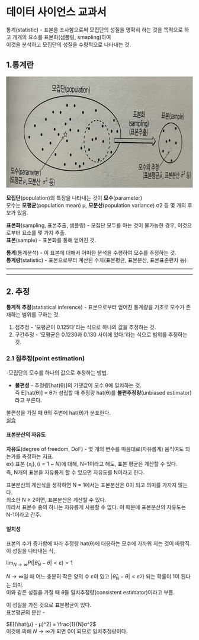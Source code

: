 # 데이터 사이언스 교과서

통계(statistic) - 표본을 조사함으로써 모집단의 성질을 명확히 하는 것을 목적으로 하고 개개의 요소를 표본화(샘플링, smapling)하여  
    이것을 분석하고 모집단의 성질을 수량적으로 나타내는 것.

## 1.통계란
<img src="./images/a.jpg" width=700 height=300>

**모집단**(population)의 특징을 나타내는 것이 **모수**(parameter)  
모수는 **모평균**(population mean) μ, **모분산**(population variance) σ2 등 몇 개의 후보가 있음.  

**표본화**(sampling, 표본추출, 샘플링) - 모집단 모두를 아는 것이 불가능한 경우, 이것으로부터 요소를 몇 가지 추출.  
**표본**(sample) - 표본화를 통해 얻어진 것.

**통계**(통계분석) - 이 표본에 대해서 어떠한 분석을 수행하여 모수를 추정하는 것.  
**통계량**(statistic) - 표본으로부터 계산된 수치(표본평균, 표본분산, 표본표준편차 등)

---
---
## 2. 추정
**통계적 추정**(statistical inference) - 표본으로부터 얻어진 통계량을 기초로 모수가 존재하는 범위를 구하는 것.  
1. 점추정 - '모평균이 0.125다'라는 식으로 하나의 값을 추정하는 것.
2. 구간추정 - '모평균은 0.1230과 0.130 사이에 있다.'라는 식으로 범위를 추정하는 것.

### 2.1 점추정(point estimation)
-모집단의 모수를 하나의 값으로 추정하는 방법.

- **불편성** - 추정량[hat(θ)]의 기댓값이 모수 θ에 일치하는 것.  
즉 E[hat(θ)] = θ가 성립할 때 추정량 hat(θ)를 **불편추정량**(unbiased estimator)라고 부른다.  

불편성을 가질 때 θ의 주변에 hat(θ)가 분포한다.  
[실습]()

#### **표본분산의 자유도**  
**자유도**(degree of freedom, DoF) - 몇 개의 변수를 마음대로(자유롭게) 움직여도 되는가를 측정하는 지표.   
ex) 표본 $\{x_i\}, (i = 1$ ~ $N)$에 대해, N=1이라고 해도, 표본 평균은 계산할 수 있다.  
즉, N개의 표본을 자유롭게 할 수 있으면 자유도를 N이라고 한다.  

표본분산의 계산식을 생각하면 N = 1에서는 표본분산은 0이 되고 의미를 가지지 않는다.  
최소한 N $\ge$ 2이면, 표본분산은 계산할 수 있다.  
따라서 표본수 중의 하나는 자유롭게 사용할 수 없다. 이 때문에 표본분산의 자유도는 N-1이라고 간주.

#### **일치성**
표본의 수가 증가함에 따라 추정량 hat(θ)에 대응하는 모수에 가까워 지는 것이 바람직.   
이 성질을 나타내는 식,

$\lim_{N \to \infty} P(|\hat{θ}_N - θ| < ε) = 1$  

$N \to \infty$일 때 어느 충분히 작은 양의 수 ε이 있고 $|\hat{θ}_N - θ| < ε$가 되는 확률이 1이 된다는 의미.  
이와 같은 성질을 가질 때 $\hat{θ}$을 일치추정량(consistent estimator)이라고 부름.

이 성질을 가진 것으로 표본평균이 있다.  
표본평균의 분산 -  

$E[(\hat{μ} - μ)^2] = \frac{1}{N}σ^2$  
이것에 의해 $N \to \infty$가 되면 0이 되므로 일치추정량이다.